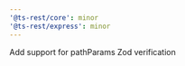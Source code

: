 ```yaml
---
'@ts-rest/core': minor
'@ts-rest/express': minor
---
```


Add support for pathParams Zod verification
